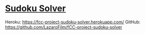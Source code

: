 # [Sudoku Solver](https://www.freecodecamp.org/learn/quality-assurance/quality-assurance-projects/sudoku-solver)

Heroku: https://fcc-project-sudoku-solver.herokuapp.com/
GitHub: https://github.com/LazaroFilm/fCC-project-sudoku-solver
